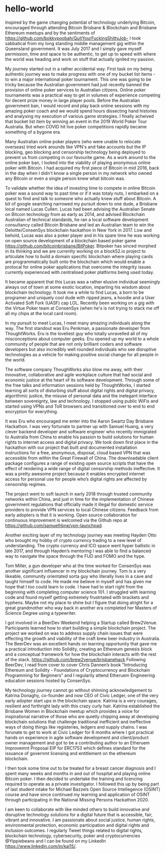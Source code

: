 # hello-world

Inspired by the game changing potential of technology underlying Bitcoin, encouraged through attending Bitcoin Brisbane & Blockchain and Brisbane Ethereum meetups and by the sentiments of https://github.com/bokkypoobah/QuitYourFuckingShittyJob- I took sabbatical from my long standing middle management gig within the Queensland government. It was July 2017 and I simply gave myself permission, time and space to be authentic, to get up to speed with where the world was heading and work on stuff that actually ignited my passion.

My journey started out in a rather accidental way. First task on my being authentic journey was to make progress with one of my bucket list items - to win a major international poker tournament. This one was going to be tricky because the Australian government had just recently banned the provision of online poker services to Australian citizens. Online poker tournaments was a practical way to get in volumes of experience competing for decent prize money in large player pools. Before the Australian government ban, I would record and play back online sessions with my amazing poker coach and we would spend hours dissecting hand histories and analysing my execution of various game strategies. I finally acheived that bucket list item by winning an event in the 2019 World Poker Tour Australia. But when COVID hit live poker competitions rapidly became something of a bygone era.

Many Australian online poker players (who were unable to relocate overseas) tried work arounds like VPN's and fake accounts but the IP blocking, geo blocking and censorship technology being deployed to prevent us from competing in our favourite game. As a work around to the online poker ban, I looked into the viability of playing anonymous online poker with Bitcoin. I had acquired my first piece of Bitcoin in mid 2016, back in the day when I didn't know a single person in my network who owned any Bitcoin or even a single person knew what bitcoin was. 

To validate whether the idea of investing time to compete in online Bitcoin poker was a sound way to past time or if it was totaly nuts, I embarked on a quest to find and talk to someone who actually knew stuff about Bitcoin. A bit of google searching narrowed my pursuit down to one dude, a Brisbane local named Lucas Cullen. Lucas had been advising the Australian Senate on Bitcoin technology from as early as 2014, and advised Blockchain Australian of technical standards, he ran a local software development consultancy called Bitcoin Brisbane and led an Australian team to win the Deloitte/ConsenSys blockchain hackathon in New York in 2017. Low and behold, Lucas was also a poker player and in his spare time he was working on open source development of a blockchain based poker game https://github.com/bitcoinbrisbane/BitPoker. Bitpoker has sinced morphed in its thinking and we are currenlty working on a block52.io project to articulate how to build a domain specific blockchain where playing cards are programmatically built onto the blockchain which would enable a protocal for online poker applications that overcome the integrity issues currently experienced with centralised poker platforms being used today. 

It became apparent that this Lucas was a rather elusive individual seemingly always out of town at some exotic location, imparting his wisdom about blockchain technology. It took me a while to find Lucas, a born to be programer and uniquely cool dude with ripped jeans, a hoodie and a User Activated Soft Fork (UASF) cap LOL. Recently been working on a gig with the Virtue Poker team at ConsenSys (when he's is not trying to stack me off all my chips at the local card room). 

In my pursuit to meet Lucas, I meet many amazing individuals along the way. The first standout was Eru Penkman, a passionate developer from ThoughtWorks. Eru is the loveliest guy who totally unravelled all of my misconceptions about computer geeks. Eru opened up my world to a whole community of people that are not only brilliant coders and software developers but also incredibly well rounded individuals who see disruptive technologies as a vehicle for making positive social change for all people in the world. 

The software company ThoughWorks also blow me away, with their innovative, collaborative and agile workplace culture that had social and economic justice at the heart of its software development. Through some of the free talks and information sessions held by ThoughtWorks, I started learning all sorts of disturbing stuff about digital rights and digital privacy, algorithmic justice, the misuse of personal data and the inelegant interface between sovereignty, law and technology. I stopped using public WiFis and started using VPNs and ToR browsers and transitioned over to end to end encryption for everything. 

It was Eru who encouraged me enter into the Aaron Swartz Day Brisbane Hackathon. I was very fortunate to partner up with Samuel Huang, a very clever backend developer and software engineer who recently immigrated to Australia from China to enable his passion to build solutions for human rights to internet access and digital privacy. We took down first place in the hackathon with our project that built and documented installation instructions for a free, anonymous, disposal, cloud based VPN that was accessible from within the Great Firewall of China. The downloadable client package configures a range of existing open source scripts that have the effect of rendering a wide range of digital censorship methods ineffective. It was a pretty awesome project because it enables encrypted internet access for personal use for people who’s digital rights are affected by censorship regimes.

The project went to soft launch in early 2018 through trusted community networks within China, and just in time for the implementation of Chinese government regulations that officially made it illegal for domestic service providers to provide VPN services to local Chinese citizens. Feedback from early adopters is that it is working. Open source collaboration for continuous improvement is welcomed via the Github repo at https://github.com/samuelhbne/vpn-launchpad. 

Another exciting layer of my technology journey was meeting Hayden Otto who brought my hobby of crypto currency trading to a new level of understanding. The crypto currency and ICO space went hyper ballistic in late 2017, and through Hayden’s mentoring I was able to find a balanced way to navigate the space through the FUD and FOMO and the hype. 

Tom Miller, a gun developer who at the time worked for ConsenSys was another significant influencer in my blockchain journey. Tom is a very likeable, community orientated sorta guy who literally lives in a cave and taught himself to code. He made me believe in myself and has given me hope that I too could learn to code. I have had to start right from the beginning with completing computer science 101. I struggled with learning code and found myself getting extremely frustrtated with brackets and hyphens. Maybe not my place to shine but I figure that doing alright for a great grandmother who way back in another era completed her Masters of Science Degree using a typewriter.

I got involved in a BeerDev Weekend helping a Startup called Brew2Venue. Participants learned how to start building a simple blockchain project. The project we worked on was to address supply chain issues that were effecting the growth and viability of the craft brew beer industry in Australia. The BeerDev was an excellent hands on learning opportunity that gave me a practical introduction into Solidity, creating an Ethereum genesis block and a conceptual framework for how the blockchain interacts with the rest of the stack. https://github.com/brew2venue/brisbanehack  Following BeerDev, I read from cover to cover Chris Dannen’s book "Introducing Ethereum and Solidity - Foundations of Cryptocurrency and Blockchain Programming for Beginners" and I regularily attend Etheruem Engineering education sessions hosted by ConsenSys.

My technology journey cannot go without shinning acknowledgement to Katrina Donaghy, co-founder and now CEO of Civic Ledger, one of the very early adopter start ups in the blockchain space. Katrina is a very courages, resilient and forthright lady with this crazy curly hair. Katrina established the Brisbane Women in Blockchain meetup which provides a voice for inspirational narrative of those who are quietly chipping away at developing blockchain solutions that challenge traditional inefficient and ineffective ways of doing things like registeries, ledgers and supply chains. I was forunate to get to work at Civic Ledger for 6 months where I got practical hands on experience in agile software development and client/product owner management and got to be a contributing author to an Etheruem Improvemnt Proposal EIP for ERC1753 which defines standard for the issuance of governmt licensing and entitlement on the ethereum blockchain.

I then took some time out to be treated for a breast cancer diagnosis and I spent many weeks and months in and out of hospital and playing online Bitcoin poker. I then decided to undertake the training and licencing required to operate as a private investigator. I followed this up by being part of last student intake for Michael Bazzels Open Source Intellegence (OSINT) course and have since continued my learning and application of OSINT through participating in the National Missing Persons Hackathon 2020.

I am keen to collaborate with like minded others to build innovative and disruptive technology solutions for a digital future that is accessible, fair, vibrant and innovative. I am passionate about social justice, human rights, environmental protection, economic participation and digital rights and inclusion outcomes. I regularly Tweet things related to digital rights, blockchain technology, cybersecurity, poker and cryptocurrencies @Yippiebeans and I can be found on my LinkedIn https://www.linkedin.com/in/kai15/.

